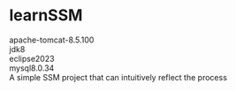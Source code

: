 # learnSSM
apache-tomcat-8.5.100  
jdk8  
eclipse2023  
mysql8.0.34  
A simple SSM project that can intuitively reflect the process
